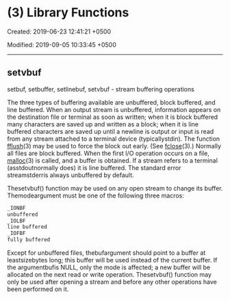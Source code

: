 # (3) Library Functions

Created: 2019-06-23 12:41:21 +0500

Modified: 2019-09-05 10:33:45 +0500

---

## setvbuf

setbuf, setbuffer, setlinebuf, setvbuf - stream buffering operations

The three types of buffering available are unbuffered, block buffered, and line buffered. When an output stream is unbuffered, information appears on the destination file or terminal as soon as written; when it is block buffered many characters are saved up and written as a block; when it is line buffered characters are saved up until a newline is output or input is read from any stream attached to a terminal device (typicallystdin). The function [fflush](https://linux.die.net/man/3/fflush)(3) may be used to force the block out early. (See [fclose](https://linux.die.net/man/3/fclose)(3).) Normally all files are block buffered. When the first I/O operation occurs on a file, [malloc](https://linux.die.net/man/3/malloc)(3) is called, and a buffer is obtained. If a stream refers to a terminal (asstdoutnormally does) it is line buffered. The standard error streamstderris always unbuffered by default.

Thesetvbuf() function may be used on any open stream to change its buffer. Themodeargument must be one of the following three macros:

```bash
_IONBF
unbuffered
_IOLBF
line buffered
_IOFBF
fully buffered
```

Except for unbuffered files, thebufargument should point to a buffer at leastsizebytes long; this buffer will be used instead of the current buffer. If the argumentbufis NULL, only the mode is affected; a new buffer will be allocated on the next read or write operation. Thesetvbuf() function may only be used after opening a stream and before any other operations have been performed on it.
